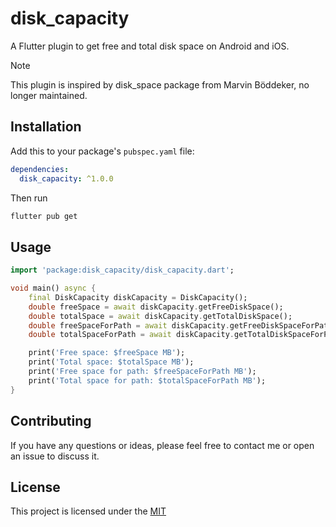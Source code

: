 # disk_capacity

A Flutter plugin to get free and total disk space on Android and iOS.

> [!NOTE]  
> This plugin is inspired by disk_space package from Marvin Böddeker, no longer maintained.

## Installation

Add this to your package's `pubspec.yaml` file:

```yaml
dependencies:
  disk_capacity: ^1.0.0
```

Then run 

```bash
flutter pub get
```

## Usage

```dart
import 'package:disk_capacity/disk_capacity.dart';

void main() async {
    final DiskCapacity diskCapacity = DiskCapacity();
    double freeSpace = await diskCapacity.getFreeDiskSpace();
    double totalSpace = await diskCapacity.getTotalDiskSpace();
    double freeSpaceForPath = await diskCapacity.getFreeDiskSpaceForPath('/path/to/directory');
    double totalSpaceForPath = await diskCapacity.getTotalDiskSpaceForPath('/path/to/directory');

    print('Free space: $freeSpace MB');
    print('Total space: $totalSpace MB');
    print('Free space for path: $freeSpaceForPath MB');
    print('Total space for path: $totalSpaceForPath MB');
}
```

## Contributing
If you have any questions or ideas, please feel free to contact me or open an issue to discuss it.

## License
This project is licensed under the [MIT](LICENSE)